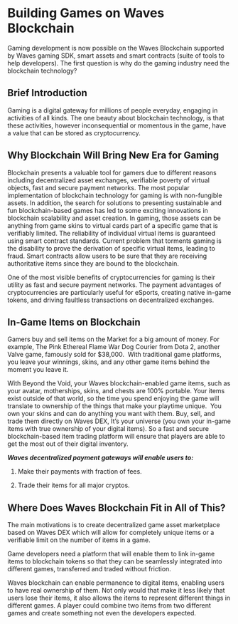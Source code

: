 # Building Games on Waves Blockchain

Gaming development is now possible on the Waves Blockchain supported by Waves gaming SDK, smart assets and smart contracts \(suite of tools to help developers\). The first question is why do the gaming industry need the blockchain technology?

## Brief Introduction

Gaming is a digital gateway for millions of people everyday, engaging in activities of all kinds. The one beauty about blockchain technology, is that these activities, however inconsequential or momentous in the game, have a value that can be stored as cryptocurrency.

## Why Blockchain Will Bring New Era for Gaming

Blockchain presents a valuable tool for gamers due to different reasons including decentralized asset exchanges, verifiable poverty of virtual objects, fast and secure payment networks. The most popular implementation of blockchain technology for gaming is with non-fungible assets. In addition, the search for solutions to presenting sustainable and fun blockchain-based games has led to some exciting innovations in blockchain scalability and asset creation. In gaming, those assets can be anything from game skins to virtual cards part of a specific game that is verifiably limited. The reliability of individual virtual items is guaranteed using smart contract standards. Current problem that torments gaming is the disability to prove the derivation of specific virtual items, leading to fraud. Smart contracts allow users to be sure that they are receiving authoritative items since they are bound to the blockchain.

One of the most visible benefits of cryptocurrencies for gaming is their utility as fast and secure payment networks. The payment advantages of cryptocurrencies are particularly useful for eSports, creating native in-game tokens, and driving faultless transactions on decentralized exchanges.

## In-Game Items on Blockchain

Gamers buy and sell items on the Market for a big amount of money. For example, The Pink Ethereal Flame War Dog Courier from Dota 2, another Valve game, famously sold for $38,000.  With traditional game platforms, you leave your winnings, skins, and any other game items behind the moment you leave it.

With Beyond the Void, your Waves blockchain-enabled game items, such as your avatar, motherships, skins, and chests are 100% portable. Your items exist outside of that world, so the time you spend enjoying the game will translate to ownership of the things that make your playtime unique.  You own your skins and can do anything you want with them. Buy, sell, and trade them directly on Waves DEX, It’s your universe \(you own your in-game items with true ownership of your digital items\). So a fast and secure blockchain-based item trading platform will ensure that players are able to get the most out of their digital inventory.

_**Waves decentralized payment gateways will enable users to:**_

1. Make their payments with fraction of fees.

2. Trade their items for all major cryptos.

## Where Does Waves Blockchain Fit in All of This?

The main motivations is to create decentralized game asset marketplace based on Waves DEX which will allow for completely unique items or a verifiable limit on the number of items in a game.

Game developers need a platform that will enable them to link in-game items to blockchain tokens so that they can be seamlessly integrated into different games, transferred and traded without friction.

Waves blockchain can enable permanence to digital items, enabling users to have real ownership of them. Not only would that make it less likely that users lose their items, it also allows the items to represent different things in different games. A player could combine two items from two different games and create something not even the developers expected.
